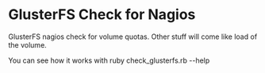 GlusterFS Check for Nagios
===============

GlusterFS nagios check for volume quotas.
Other stuff will come like load of the volume.

You can see how it works with 
  ruby check_glusterfs.rb --help


